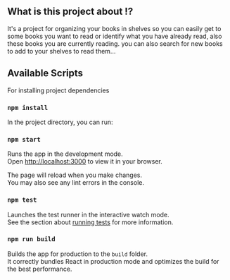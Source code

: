 ## What is this project about !?
It's a project for organizing your books in shelves so you can easily get to some books you want to read or identify what you have already read, also these books you are currently reading. you can also search for new books to add to your shelves to read them... 

## Available Scripts

For installing project dependencies
### `npm install`

In the project directory, you can run:

### `npm start`

Runs the app in the development mode.\
Open [http://localhost:3000](http://localhost:3000) to view it in your browser.

The page will reload when you make changes.\
You may also see any lint errors in the console.

### `npm test`

Launches the test runner in the interactive watch mode.\
See the section about [running tests](https://facebook.github.io/create-react-app/docs/running-tests) for more information.

### `npm run build`

Builds the app for production to the `build` folder.\
It correctly bundles React in production mode and optimizes the build for the best performance.

